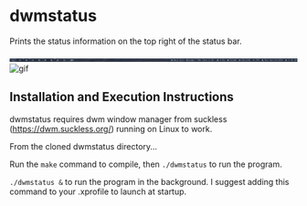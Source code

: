 # dwmstatus
Prints the status information on the top right of the status bar.

![Screenshot](https://github.com/ZmanSilver/scripts/blob/master/screen.png)
![gif](dwmstatus.gif)

## Installation and Execution Instructions
dwmstatus requires dwm window manager from suckless (https://dwm.suckless.org/) running on Linux to work.

From the cloned dwmstatus directory...

Run the `make` command to compile, then `./dwmstatus` to run the program.

`./dwmstatus &` to run the program in the background.
I suggest adding this command to your .xprofile to launch at startup.
